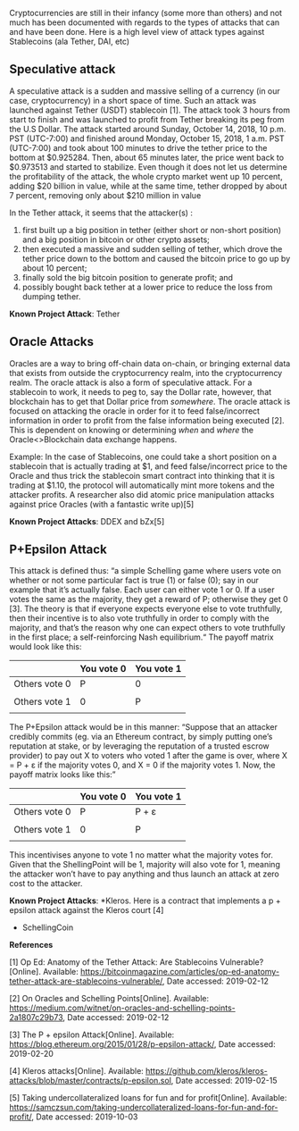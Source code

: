 
Cryptocurrencies are still in their infancy (some more than others) and not much has been documented with regards to the types of attacks that can and have been done.
Here is a high level view of attack types against Stablecoins (ala Tether, DAI, etc)

 ## **Speculative attack**
A speculative attack is a sudden and massive selling of a currency (in our case, cryptocurrency) in a short space of time. Such an attack was launched against Tether (USDT) stablecoin [1]. The attack took 3 hours from start to finish and was launched to profit from Tether breaking its peg from the U.S Dollar.
The attack started around Sunday, October 14, 2018, 10 p.m. PST (UTC-7:00) and finished around Monday, October 15, 2018, 1 a.m. PST (UTC-7:00) and took about 100 minutes to drive the tether price to the bottom at $0.925284. Then, about 65 minutes later, the price went back to $0.973513 and started to stabilize. Even though it does not let us determine the profitability of the attack, the whole crypto market went up 10 percent, adding $20 billion in value, while at the same time, tether dropped by about 7 percent, removing only about $210 million in value

In the Tether attack, it seems that the attacker(s) :
1) first built up a big position in tether (either short or non-short position) and a big position in bitcoin or other crypto assets; 
2) then executed a massive and sudden selling of tether, which drove the tether price down to the bottom and caused the bitcoin price to go up by about 10 percent; 
3) finally sold the big bitcoin position to generate profit; and 
4) possibly bought back tether at a lower price to reduce the loss from dumping tether.

**Known Project Attack**: Tether

## **Oracle Attacks**
Oracles are a way to bring off-chain data on-chain, or bringing external data that exists from outside the cryptocurrency realm, into the cryptocurrency realm. The oracle attack is also a form of speculative attack. For a stablecoin to work, it needs to peg to, say the Dollar rate, however, that blockchain has to get that Dollar price from *somewhere*.
The oracle attack is focused on attacking the oracle in order for it to feed false/incorrect information in order to profit from the false information being executed [2]. This is dependent on knowing or determining *when* and *where* the Oracle<>Blockchain data exchange happens.

Example:
In the case of Stablecoins, one could take a short position on a stablecoin that is actually trading at $1, and feed false/incorrect price to the Oracle and thus trick the stablecoin smart contract into thinking that it is trading at $1.10, the protocol will automatically mint more tokens and the attacker profits.
A researcher also did atomic price manipulation attacks against price Oracles (with a fantastic write up)[5]

**Known Project Attacks**: DDEX and bZx[5]


## **P+Epsilon Attack**
This attack is defined thus: “a simple Schelling game where users vote on whether or not some particular fact is true (1) or false (0); say in our example that it’s actually false. Each user can either vote 1 or 0. If a user votes the same as the majority, they get a reward of P; otherwise they get 0 [3]. The theory is that if everyone expects everyone else to vote truthfully, then their incentive is to also vote truthfully in order to comply with the majority, and that’s the reason why one can expect others to vote truthfully in the first place; a self-reinforcing Nash equilibrium.“
The payoff matrix would look like this:


 |                | You vote 0    | You vote 1
 |----------------| ------------- | ------------- |
 | Others vote 0  |     P         |         0     |
 |                |               |               |
 | Others vote 1  |       0       |         P     |
 |                |               |               |





The P+Epsilon attack would be in this manner:
“Suppose that an attacker credibly commits (eg. via an Ethereum contract, by simply putting one’s reputation at stake, or by leveraging the reputation of a trusted escrow provider) to pay out X to voters who voted 1 after the game is over, where X = P + ε if the majority votes 0, and X = 0 if the majority votes 1. Now, the payoff matrix looks like this:”



 |                | You vote 0    | You vote 1
 |----------------| ------------- | ------------- |
 | Others vote 0  |     P         |       P + ε   |
 |                |               |               |
 | Others vote 1  |       0       |         P     |
 |                |               |               |


This incentivises anyone to vote 1 no matter what the majority votes for. Given that the ShellingPoint will be 1, majority will also vote for 1, meaning the attacker won’t have to pay anything and thus launch an attack at zero cost to the attacker. 

**Known Project Attacks**: 
*Kleros. Here is a contract that implements a p + epsilon attack against the Kleros court [4]
* SchellingCoin


**References**

[1] Op Ed: Anatomy of the Tether Attack: Are Stablecoins Vulnerable?[Online]. Available: https://bitcoinmagazine.com/articles/op-ed-anatomy-tether-attack-are-stablecoins-vulnerable/, Date accessed: 2019-02-12

[2] On Oracles and Schelling Points[Online]. Available: https://medium.com/witnet/on-oracles-and-schelling-points-2a1807c29b73, Date accessed: 2019-02-12

[3] The P + epsilon Attack[Online]. Available: https://blog.ethereum.org/2015/01/28/p-epsilon-attack/, Date accessed: 2019-02-20

[4] Kleros attacks[Online]. Available: https://github.com/kleros/kleros-attacks/blob/master/contracts/p-epsilon.sol, Date accessed: 2019-02-15

[5] Taking undercollateralized loans for fun and for profit[Online]. Available: https://samczsun.com/taking-undercollateralized-loans-for-fun-and-for-profit/, Date accessed: 2019-10-03

